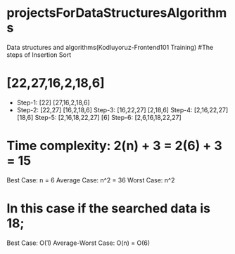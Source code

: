 # projectsForDataStructuresAlgorithms
Data structures and algorithms(Kodluyoruz-Frontend101 Training)
#The steps of Insertion Sort
# [22,27,16,2,18,6]
* Step-1: [22] [27,16,2,18,6]
* Step-2: [22,27] [16,2,18,6]
Step-3: [16,22,27] [2,18,6]
Step-4: [2,16,22,27] [18,6]
Step-5: [2,16,18,22,27] [6]
Step-6: [2,6,16,18,22,27]
# Time complexity: 2(n) + 3 = 2(6) + 3 = 15
Best Case: n = 6
Average Case: n^2 = 36
Worst Case: n^2
# In this case if the searched data is 18;
Best Case:  O(1)
Average-Worst Case: O(n) = O(6)
